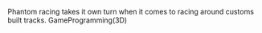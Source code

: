 Phantom racing takes it own turn when it comes to racing around customs built tracks.
GameProgramming(3D)
